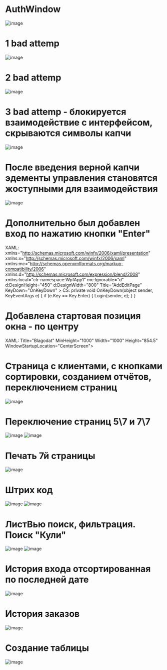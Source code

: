 # AuthWindow
![image](https://user-images.githubusercontent.com/90379312/222964282-1c696467-e013-452a-a328-2fb414d65f8d.png)
# 1 bad attemp
![image](https://user-images.githubusercontent.com/90379312/222964305-e531980f-f15e-4261-bd13-8e26a6a5bafd.png)
# 2 bad attemp
![image](https://user-images.githubusercontent.com/90379312/222964320-0eb48b92-65a5-4fe3-af0c-c887b15c9217.png)
# 3 bad attemp - блокируется взаимодействие с интерфейсом, скрываются символы капчи
![image](https://user-images.githubusercontent.com/90379312/222964646-fe475c94-940e-40e8-beb1-8bff181b446b.png)
# После введения верной капчи эдементы управления становятся жоступными для взаимодействия
![image](https://user-images.githubusercontent.com/90379312/222964609-9f2e4a1b-6690-4c28-b05b-23fe30eacc13.png)

# Дополнительно был добавлен вход по нажатию кнопки "Enter"
XAML:
 xmlns="http://schemas.microsoft.com/winfx/2006/xaml/presentation"
      xmlns:x="http://schemas.microsoft.com/winfx/2006/xaml"
      xmlns:mc="http://schemas.openxmlformats.org/markup-compatibility/2006" 
      xmlns:d="http://schemas.microsoft.com/expression/blend/2008" 
      xmlns:local="clr-namespace:WpfApp1"
      mc:Ignorable="d" 
      d:DesignHeight="450" d:DesignWidth="800"
      Title="AddEditPage" KeyDown="OnKeyDown" >
CS:
 private void OnKeyDown(object sender, KeyEventArgs e)
        {
            if (e.Key == Key.Enter)
            {
                Login(sender, e);
            }
        }

# Добавлена стартовая позиция окна - по центру
XAML:
Title="Blagodat" MinHeight="1000" Width="1000" Height="854.5" WindowStartupLocation="CenterScreen">

# Страница с клиентами, с кнопками сортировки, созданием отчётов, переключением страниц
![image](https://user-images.githubusercontent.com/90379312/222965262-f6a2ae66-30fe-4f1c-8d53-50b9ee5d8998.png)
# Переключение страниц 5\7 и 7\7
![image](https://user-images.githubusercontent.com/90379312/222965421-47fd7920-0016-4379-bc3f-836ad3f4098a.png)
![image](https://user-images.githubusercontent.com/90379312/222965520-b64c1430-126a-49b1-a533-000ac493ea2f.png)
# Печать 7й страницы
![image](https://user-images.githubusercontent.com/90379312/222965561-e1e353dd-1347-4f74-b735-f21d14d66979.png)
# Штрих код
![image](https://user-images.githubusercontent.com/90379312/222965604-18222889-a50f-445b-8d08-5ff832f39ef1.png)
![image](https://user-images.githubusercontent.com/90379312/222965684-4175236f-4f39-4469-9946-b8646bd1177c.png)
# ЛистВью поиск, фильтрация. Поиск "Кули"
![image](https://user-images.githubusercontent.com/90379312/222966061-209af0f9-752b-42d1-90a4-b34d1c71d954.png)
![image](https://user-images.githubusercontent.com/90379312/222966082-c3921bd3-bcb7-4065-8b5f-d15a1752ed5e.png)
# История входа отсортированная по последней дате
![image](https://user-images.githubusercontent.com/90379312/222966117-33717118-cab4-4e3f-a1ae-cdd44923f5e2.png)
# История заказов 
![image](https://user-images.githubusercontent.com/90379312/222966555-d0ff83d7-5c1f-4b94-aa64-cb68259c727c.png)

# Создание таблицы
![image](https://user-images.githubusercontent.com/90379312/222966532-0a888eb2-bac3-4565-844b-15f9f5fd054c.png)

